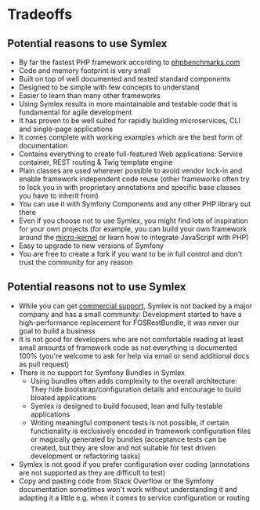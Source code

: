 # Tradeoffs

## Potential reasons to use Symlex

- By far the fastest PHP framework according to [phpbenchmarks.com](http://www.phpbenchmarks.com/en/)
- Code and memory footprint is very small
- Built on top of well documented and tested standard components
- Designed to be simple with few concepts to understand
- Easier to learn than many other frameworks
- Using Symlex results in more maintainable and testable code that is fundamental for agile development
- It has proven to be well suited for rapidly building microservices, CLI and single-page applications
- It comes complete with working examples which are the best form of documentation
- Contains everything to create full-featured Web applications: Service container, REST routing & Twig template engine
- Plain classes are used wherever possible to avoid vendor lock-in and enable framework independent code reuse (other 
  frameworks often try to lock you in with proprietary annotations and specific base classes you have to inherit from)
- You can use it with Symfony Components and any other PHP library out there
- Even if you choose not to use Symlex, you might find lots of inspiration for your own projects (for example, you
  can build your own framework around the [micro-kernel](https://github.com/symlex/di-microkernel) or learn 
  how to integrate JavaScript with PHP)
- Easy to upgrade to new versions of Symfony
- You are free to create a fork if you want to be in full control and don't trust the community for any reason

## Potential reasons not to use Symlex

- While you can get [commercial support](https://blog.liquidbytes.net/contact/), Symlex is not backed by a major company and has a small community:
  Development started to have a high-performance replacement for FOSRestBundle, it was never our goal to build a business
- It is not good for developers who are not comfortable reading at least small amounts of framework code as not 
  everything is documented 100% (you're welcome to ask for help via email or send additional docs as pull request)
- There is no support for Symfony Bundles in Symlex 
  - Using bundles often adds complexity to the overall 
    architecture: They hide bootstrap/configuration details and encourage to build bloated applications 
  - Symlex is designed to build focused, lean and fully testable applications
  - Writing meaningful component tests is not possible, if certain functionality is exclusively encoded in framework configuration files or magically generated by 
    bundles (acceptance tests can be created, but they are slow and not suitable for test driven development or refactoring tasks)
- Symlex is not good if you prefer configuration over coding (annotations are not supported as they are difficult to test)
- Copy and pasting code from Stack Overflow or the Symfony documentation sometimes won't work without 
  understanding it and adapting it a little e.g. when it comes to service configuration or routing